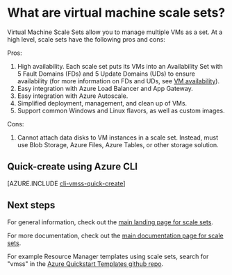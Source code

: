 <properties
	pageTitle="What are VM scale sets? | Azure"
	description="Learn about VM scale sets."
	keywords="linux virtual machine,virtual machine scale sets" 
	services="virtual-machines-linux"
	documentationCenter=""
	authors="gatneil"
	manager="madhana"
	editor="tysonn"
	tags="azure-resource-manager" />

<tags
	ms.service="virtual-machine-linux"
	ms.workload="infrastructure-services"
	ms.tgt_pltfrm="vm-linux"
	ms.devlang="na"
	ms.topic="article"
	ms.date="03/24/2016"
	wacn.date=""
	ms.author="gatneil"/>

# What are virtual machine scale sets?

Virtual Machine Scale Sets allow you to manage multiple VMs as a set. At a high level, scale sets have the following pros and cons:

Pros:

1. High availability. Each scale set puts its VMs into an Availability Set with 5 Fault Domains (FDs) and 5 Update Domains (UDs) to ensure availability (for more information on FDs and UDs, see [VM availability](/documentation/articles/virtual-machines-linux-manage-availability/)). 
2. Easy integration with Azure Load Balancer and App Gateway.
3. Easy integration with Azure Autoscale.
4. Simplified deployment, management, and clean up of VMs.
5. Support common Windows and Linux flavors, as well as custom images.

Cons:

1. Cannot attach data disks to VM instances in a scale set. Instead, must use Blob Storage, Azure Files, Azure Tables, or other storage solution.

## Quick-create using Azure CLI

[AZURE.INCLUDE [cli-vmss-quick-create](../../includes/virtual-machines-linux-cli-vmss-quick-create-include.md)]

## Next steps

For general information, check out the [main landing page for scale sets](/home/features/virtual-machine-scale-sets/).

For more documentation, check out the [main documentation page for scale sets](/documentation/articles/virtual-machine-scale-sets-overview/).

For example Resource Manager templates using scale sets, search for "vmss" in the [Azure Quickstart Templates github repo](https://github.com/Azure/azure-quickstart-templates).

